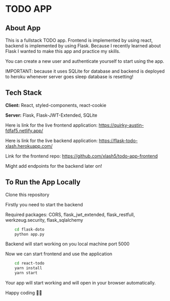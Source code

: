 
# TODO APP

## About App

This is a fullstack TODO app. Frontend is implemented by using react, backend is implemented by using Flask. Because I recently learned about Flask I wanted to make this app and practice my skills.

You can create a new user and authenticate yourself to start using the app.

IMPORTANT: because it uses SQLite for database and backend is deployed to heroku whenever server goes sleep database is resetting!


## Tech Stack

**Client:** React, styled-components, react-cookie

**Server:** Flask, Flask-JWT-Extended, SQLite

Here is link for the live frontend application: https://quirky-austin-fdfaf5.netlify.app/

Here is link for the live backend application: https://flask-todo-xlash.herokuapp.com/

Link for the frontend repo: https://github.com/xlash5/todo-app-frontend

Might add endpoints for the backend later on!

## To Run the App Locally

Clone this repository

Firstly you need to start the backend

Required packages: CORS, flask_jwt_extended, flask_restfull, werkzeug.security, flask_sqlalchemy

```bash
    cd flask-doto
    python app.py
```
Backend will start working on you local machine port 5000

Now we can start frontend and use the application

```bash
    cd react-todo
    yarn install
    yarn start
```
Your app will start working and will open in your browser automatically.

Happy coding 👨‍💻